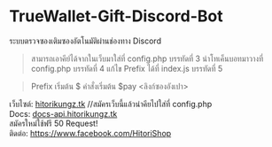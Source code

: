 # TrueWallet-Gift-Discord-Bot
ระบบตรวจซองเติมซองอัตโนมัติผ่านช่องทาง Discord


> สามารถเอาคีย์ได้จากในเว็บมาใส่ที่ config.php บรรทัดที่ 3
> นำโทเค็นบอทมาวางที่ config.php บรรทัดที่ 4
> แก้ไข Prefix ได้ที่ index.js บรรทัดที่ 5


> Prefix เริ่มต้น $
> คำสั่งเริ่มต้น $pay <ลิงก์ซองอังเปา>

เว็บไซต์: [hitorikungz.tk](https://hitorikungz.tk) //สมัครเว็บนี้แล้วนำคียไปใส่ที่ config.php
<br>
Docs: [docs-api.hitorikungz.tk](https://docs-api.hitorikungz.tk)
<br>
สมัครใหม่ใช้ฟรี 50 Request!
<br>
ติดต่อ: https://www.facebook.com/HitoriShop
